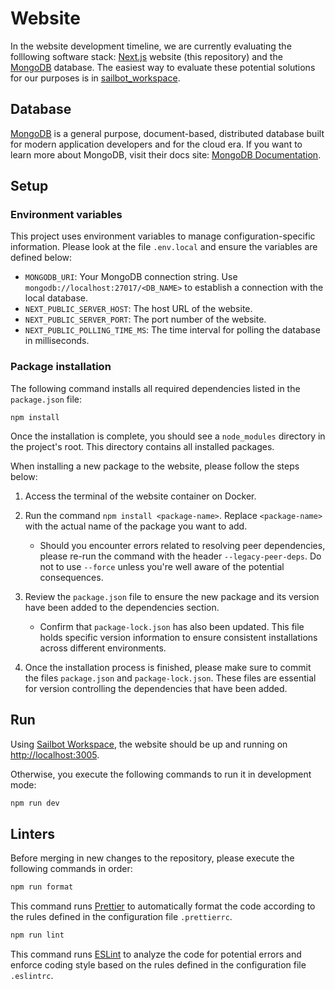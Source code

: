 # Website

In the website development timeline, we are currently evaluating the folllowing software stack:
[Next.js](https://nextjs.org/) website (this repository) and the [MongoDB](https://www.mongodb.com/) database.
The easiest way to evaluate these potential solutions for our purposes is in [sailbot_workspace](https://github.com/UBCSailbot/sailbot_workspace).

## Database

[MongoDB](https://www.mongodb.com/) is a general purpose, document-based, distributed database built for modern application
developers and for the cloud era. If you want to learn more about MongoDB, visit their docs site: [MongoDB Documentation](https://docs.mongodb.com/).

## Setup

### Environment variables

This project uses environment variables to manage configuration-specific information. Please look at the file
`.env.local` and ensure the variables are defined below:

- `MONGODB_URI`: Your MongoDB connection string. Use `mongodb://localhost:27017/<DB_NAME>` to establish a connection
  with the local database.
- `NEXT_PUBLIC_SERVER_HOST`: The host URL of the website.
- `NEXT_PUBLIC_SERVER_PORT`: The port number of the website.
- `NEXT_PUBLIC_POLLING_TIME_MS`: The time interval for polling the database in milliseconds.

### Package installation

The following command installs all required dependencies listed in the `package.json` file:

```
npm install
```

Once the installation is complete, you should see a `node_modules` directory in the project's root.
This directory contains all installed packages.

When installing a new package to the website, please follow the steps below:

1. Access the terminal of the website container on Docker.

2. Run the command `npm install <package-name>`.
   Replace `<package-name>` with the actual name of the package you want to add.

   - Should you encounter errors related to resolving peer dependencies, please re-run the command with
     the header `--legacy-peer-deps`. Do not to use `--force` unless you're well aware of the potential consequences.

3. Review the `package.json` file to ensure the new package and its version have been added to the dependencies section.
   - Confirm that `package-lock.json` has also been updated.
     This file holds specific version information to ensure consistent installations across different environments.
4. Once the installation process is finished, please make sure to commit the files `package.json` and `package-lock.json`.
   These files are essential for version controlling the dependencies that have been added.

## Run

Using [Sailbot Workspace](https://github.com/UBCSailbot/sailbot_workspace),
the website should be up and running on [http://localhost:3005](http://localhost:3005).

Otherwise, you execute the following commands to run it in development mode:

```bash
npm run dev
```

## Linters

Before merging in new changes to the repository, please execute the following commands in order:

```bash
npm run format
```

This command runs [Prettier](https://prettier.io/docs/en/index.html) to automatically format the code according to
the rules defined in the configuration file `.prettierrc`.

```bash
npm run lint
```

This command runs [ESLint](https://eslint.org/docs/latest/use/getting-started) to analyze the code for potential errors
and enforce coding style based on the rules defined in the configuration file `.eslintrc`.
